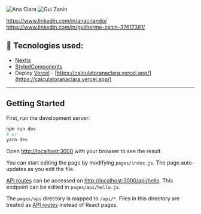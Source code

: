 ![Ana Clara](https://img.shields.io/badge/Design-Ana%20Clara-orange)
![Gui Zanin](https://img.shields.io/badge/Developer-Guilherme%20Zanin-brightgreen)

<https://www.linkedin.com/in/anacriando/>
<https://www.linkedin.com/in/guilherme-zanin-37617381/>

## 🚀 Tecnologies used:

- [Nextjs](https://nextjs.org/)
- [StyledComponents](https://styled-components.com/)
- Deploy [Vercel](https://vercel.com/) - [https://calculatoranaclara.vercel.app/](https://calculatoranaclara.vercel.app/)

---

## Getting Started

First, run the development server:

```bash
npm run dev
# or
yarn dev
```

Open [http://localhost:3000](http://localhost:3000) with your browser to see the result.

You can start editing the page by modifying `pages/index.js`. The page auto-updates as you edit the file.

[API routes](https://nextjs.org/docs/api-routes/introduction) can be accessed on [http://localhost:3000/api/hello](http://localhost:3000/api/hello). This endpoint can be edited in `pages/api/hello.js`.

The `pages/api` directory is mapped to `/api/*`. Files in this directory are treated as [API routes](https://nextjs.org/docs/api-routes/introduction) instead of React pages.
